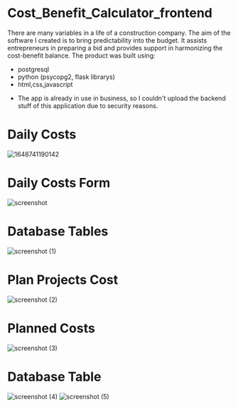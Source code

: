 # Cost_Benefit_Calculator_frontend

There are many variables in a life of a construction company. The aim of the software I created is to bring predictability into the budget.
It assists entrepreneurs in preparing a bid and provides support in harmonizing the cost-benefit balance.
The product was built using:
- postgresql
- python (psycopg2, flask librarys)
- html,css,javascript

* The app is already in use in business, so I couldn't upload the backend stuff of this application due to security reasons.

# Daily Costs
![1648741190142](https://user-images.githubusercontent.com/88187833/161097515-0b44c6fa-800b-4a9e-8d33-45f73dd69196.png)

# Daily Costs Form
![screenshot](https://user-images.githubusercontent.com/88187833/161097829-9f2c2be7-f75a-41ad-9140-ece879f8642a.png)

# Database Tables
![screenshot (1)](https://user-images.githubusercontent.com/88187833/161097994-09f01efb-71cc-471a-8a67-d7cf50a93b3f.png)

# Plan Projects Cost
![screenshot (2)](https://user-images.githubusercontent.com/88187833/161098148-d9be606e-eb40-46bd-af8a-5d37a7f9ff79.png)

# Planned Costs
![screenshot (3)](https://user-images.githubusercontent.com/88187833/161098225-876d6272-9934-4bc5-9bbe-64bcdcdf343a.png)

# Database Table
![screenshot (4)](https://user-images.githubusercontent.com/88187833/161098294-dcc87335-113a-44f3-9c86-9f21f417e4c3.png)
![screenshot (5)](https://user-images.githubusercontent.com/88187833/161098307-10a7248a-58ef-47fb-b15b-ac63b8faae45.png)
